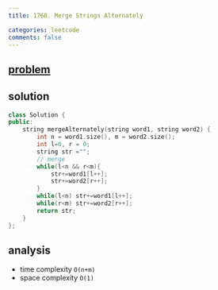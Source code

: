```yaml
---
title: 1768. Merge Strings Alternately

categories: leetcode
comments: false
---
```


## [problem](https://leetcode.com/problems/merge-strings-alternately/)


## solution
```c++
class Solution {
public:
    string mergeAlternately(string word1, string word2) {
        int n = word1.size(), m = word2.size();
        int l=0, r = 0;
        string str ="";
        // merge
        while(l<n && r<m){
            str+=word1[l++];
            str+=word2[r++];
        }
        while(l<n) str+=word1[l++];
        while(r<m) str+=word2[r++];
        return str;
    }
};
```


## analysis
- time complexity `O(n+m)`
- space complexity `O(1)`